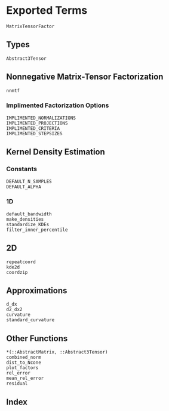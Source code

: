 # Exported Terms
```@docs
MatrixTensorFactor
```

## Types
```@docs
Abstract3Tensor
```

## Nonnegative Matrix-Tensor Factorization
```@docs
nnmtf
```

### Implimented Factorization Options
```@docs
IMPLIMENTED_NORMALIZATIONS
IMPLIMENTED_PROJECTIONS
IMPLIMENTED_CRITERIA
IMPLIMENTED_STEPSIZES
```

## Kernel Density Estimation
### Constants
```@docs
DEFAULT_N_SAMPLES
DEFAULT_ALPHA
```

### 1D
```@docs
default_bandwidth
make_densities
standardize_KDEs
filter_inner_percentile
```

## 2D
```@docs
repeatcoord
kde2d
coordzip
```

## Approximations
```@docs
d_dx
d2_dx2
curvature
standard_curvature
```

## Other Functions

```@docs
*(::AbstractMatrix, ::Abstract3Tensor)
combined_norm
dist_to_Ncone
plot_factors
rel_error
mean_rel_error
residual
```

## Index

```@index
```
